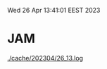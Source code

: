 Wed 26 Apr 13:41:01 EEST 2023
# JAM
<a href='./cache/202304/26_13.log'>./cache/202304/26_13.log</a>
